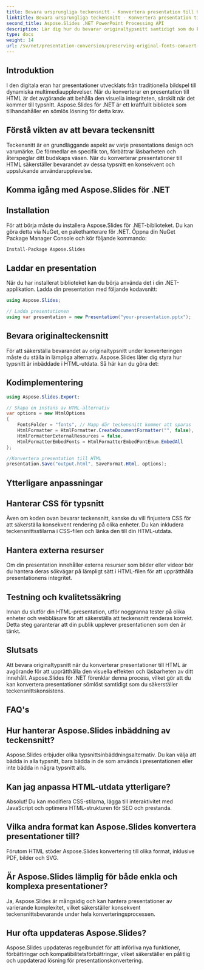 ```yaml
---
title: Bevara ursprungliga teckensnitt - Konvertera presentation till HTML
linktitle: Bevara ursprungliga teckensnitt - Konvertera presentation till HTML
second_title: Aspose.Slides .NET PowerPoint Processing API
description: Lär dig hur du bevarar originaltypsnitt samtidigt som du konverterar presentationer till HTML med Aspose.Slides för .NET. Säkerställ teckensnittskonsistens och visuell effekt utan ansträngning.
type: docs
weight: 14
url: /sv/net/presentation-conversion/preserving-original-fonts-convert-presentation-to-html/
---
```


## Introduktion

I den digitala eran har presentationer utvecklats från traditionella bildspel till dynamiska multimediaupplevelser. När du konverterar en presentation till HTML är det avgörande att behålla den visuella integriteten, särskilt när det kommer till typsnitt. Aspose.Slides för .NET är ett kraftfullt bibliotek som tillhandahåller en sömlös lösning för detta krav.

## Förstå vikten av att bevara teckensnitt

Teckensnitt är en grundläggande aspekt av varje presentations design och varumärke. De förmedlar en specifik ton, förbättrar läsbarheten och återspeglar ditt budskaps väsen. När du konverterar presentationer till HTML säkerställer bevarandet av dessa typsnitt en konsekvent och uppslukande användarupplevelse.

## Komma igång med Aspose.Slides för .NET

## Installation

För att börja måste du installera Aspose.Slides för .NET-biblioteket. Du kan göra detta via NuGet, en pakethanterare för .NET. Öppna din NuGet Package Manager Console och kör följande kommando:

```bash
Install-Package Aspose.Slides
```

## Laddar en presentation

När du har installerat biblioteket kan du börja använda det i din .NET-applikation. Ladda din presentation med följande kodavsnitt:

```csharp
using Aspose.Slides;

// Ladda presentationen
using var presentation = new Presentation("your-presentation.pptx");
```

## Bevara originalteckensnitt

För att säkerställa bevarandet av originaltypsnitt under konverteringen måste du ställa in lämpliga alternativ. Aspose.Slides låter dig styra hur typsnitt är inbäddade i HTML-utdata. Så här kan du göra det:

## Kodimplementering

```csharp
using Aspose.Slides.Export;

// Skapa en instans av HTML-alternativ
var options = new HtmlOptions
{
    FontsFolder = "fonts", // Mapp där teckensnitt kommer att sparas
    HtmlFormatter = HtmlFormatter.CreateDocumentFormatter("", false),
    HtmlFormatterExternalResources = false,
    HtmlFormatterEmbedFonts = HtmlFormatterEmbedFontEnum.EmbedAll
};

//Konvertera presentation till HTML
presentation.Save("output.html", SaveFormat.Html, options);
```

## Ytterligare anpassningar

## Hanterar CSS för typsnitt

Även om koden ovan bevarar teckensnitt, kanske du vill finjustera CSS för att säkerställa konsekvent rendering på olika enheter. Du kan inkludera teckensnittsstilarna i CSS-filen och länka den till din HTML-utdata.

## Hantera externa resurser

Om din presentation innehåller externa resurser som bilder eller videor bör du hantera deras sökvägar på lämpligt sätt i HTML-filen för att upprätthålla presentationens integritet.

## Testning och kvalitetssäkring

Innan du slutför din HTML-presentation, utför noggranna tester på olika enheter och webbläsare för att säkerställa att teckensnitt renderas korrekt. Detta steg garanterar att din publik upplever presentationen som den är tänkt.

## Slutsats

Att bevara originaltypsnitt när du konverterar presentationer till HTML är avgörande för att upprätthålla den visuella effekten och läsbarheten av ditt innehåll. Aspose.Slides för .NET förenklar denna process, vilket gör att du kan konvertera presentationer sömlöst samtidigt som du säkerställer teckensnittskonsistens.

## FAQ's

## Hur hanterar Aspose.Slides inbäddning av teckensnitt?

Aspose.Slides erbjuder olika typsnittsinbäddningsalternativ. Du kan välja att bädda in alla typsnitt, bara bädda in de som används i presentationen eller inte bädda in några typsnitt alls.

## Kan jag anpassa HTML-utdata ytterligare?

Absolut! Du kan modifiera CSS-stilarna, lägga till interaktivitet med JavaScript och optimera HTML-strukturen för SEO och prestanda.

## Vilka andra format kan Aspose.Slides konvertera presentationer till?

Förutom HTML stöder Aspose.Slides konvertering till olika format, inklusive PDF, bilder och SVG.

## Är Aspose.Slides lämplig för både enkla och komplexa presentationer?

Ja, Aspose.Slides är mångsidig och kan hantera presentationer av varierande komplexitet, vilket säkerställer konsekvent teckensnittsbevarande under hela konverteringsprocessen.

## Hur ofta uppdateras Aspose.Slides?

Aspose.Slides uppdateras regelbundet för att införliva nya funktioner, förbättringar och kompatibilitetsförbättringar, vilket säkerställer en pålitlig och uppdaterad lösning för presentationskonvertering.